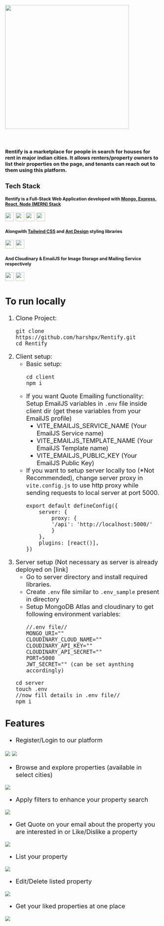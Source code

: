 <img src="./client/src/assets/logofull.png" style="margin-bottom:40px; width:400px"/>

### Rentify is a marketplace for people in search for houses for rent in major indian cities. It allows renters/property owners to list their properties on the page, and tenants can reach out to them using this platform.

## Tech Stack

#### Rentify is a Full-Stack Web Application developed with <ins>Mongo, Express, React, Node (MERN) Stack</ins>
<div style="font-size:20px">
<img width="28" src="https://cdn.simpleicons.org/mongodb/"/>
<img width="28" src="https://cdn.simpleicons.org/express/white"/>
<img width="28" src="https://cdn.simpleicons.org/react/"/>
<img width="28" src="https://cdn.simpleicons.org/nodedotjs/"/>
</div>

#### Alongwith <ins>Tailwind CSS</ins> and <ins>Ant Design</ins> styling libraries
<div style="font-size:20px">
<img width="28" src="https://cdn.simpleicons.org/tailwindcss/"/>
<img width="28" src="https://cdn.simpleicons.org/antdesign/"/>
</div>

#### And Cloudinary & EmailJS for Image Storage and Mailing Service respectively
<div style="font-size:20px">
<img width="28" src="https://cdn.simpleicons.org/cloudinary/"/>
<img width="28" src="https://cdn.simpleicons.org/minutemailer/"/>

## To run locally
1. Clone Project:
    ```
    git clone https://github.com/harshpx/Rentify.git
    cd Rentify
    ```
2. Client setup:
    * Basic setup:
        ```
        cd client
        npm i
        ```
    * If you want Quote Emailing functionality: Setup EmailJS variables in `.env` file inside client dir (get these variables from your EmailJS profile)
        * VITE_EMAILJS_SERVICE_NAME (Your EmailJS Service name)
        * VITE_EMAILJS_TEMPLATE_NAME (Your EmailJS Template name)
        * VITE_EMAILJS_PUBLIC_KEY (Your EmailJS Public Key)
    * If you want to setup server locally too (*Not Recommended), change server proxy in `vite.config.js` to use http proxy while sending requests to local server at port 5000.
        ```
        export default defineConfig({
            server: {
                proxy: {
                '/api': 'http://localhost:5000/'
                }
            },
            plugins: [react()],
        })
        ```
3. Server setup (Not necessary as server is already deployed on [link]
    * Go to server directory and install required libraries.
    * Create `.env` file similar to `.env_sample` present in directory 
    * Setup MongoDB Atlas and cloudinary to get following environment variables:
        ```
        //.env file//
        MONGO_URI=""
        CLOUDINARY_CLOUD_NAME=""
        CLOUDINARY_API_KEY=""
        CLOUDINARY_API_SECRET=""
        PORT=5000
        JWT_SECRET="" (can be set aynthing accordingly)
        ```
    ```
    cd server
    touch .env
    //now fill details in .env file//
    npm i
    ```


## Features
* Register/Login to our platform<br/>
<img src="./client/src/assets/ss/0.png" style="max-width:700px"/>
<img src="./client/src/assets/ss/00.png" style="max-width:700px"/>

* Browse and explore properties (available in select cities)<br/>
<img src="./client/src/assets/ss/1.png" style="max-width:700px"/> 

* Apply filters to enhance your property search<br/>
<img src="./client/src/assets/ss/5.png" style="max-width:700px"/> 

* Get Quote on your email about the property you are interested in or Like/Dislike a property
<img src="./client/src/assets/ss/3.png" style="max-width:700px"/>

* List your property <br/>
<img src="./client/src/assets/ss/2.png" style="max-width:700px"/> 

* Edit/Delete listed property <br/>
<img src="./client/src/assets/ss/4.png" style="max-width:700px"/> 

* Get your liked properties at one place<br/>
<img src="./client/src/assets/ss/6.png" style="max-width:700px"/> 
